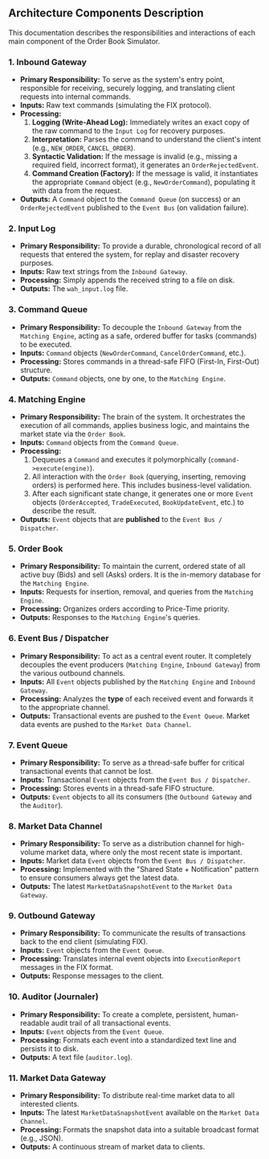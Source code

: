 ## Architecture Components Description
This documentation describes the responsibilities and interactions of each main component of the Order Book Simulator.

### 1. Inbound Gateway

* **Primary Responsibility:** To serve as the system's entry point, responsible for receiving, securely logging, and translating client requests into internal commands.
* **Inputs:** Raw text commands (simulating the FIX protocol).
* **Processing:**
    1.  **Logging (Write-Ahead Log):** Immediately writes an exact copy of the raw command to the `Input Log` for recovery purposes.
    2.  **Interpretation:** Parses the command to understand the client's intent (e.g., `NEW_ORDER`, `CANCEL_ORDER`).
    3.  **Syntactic Validation:** If the message is invalid (e.g., missing a required field, incorrect format), it generates an `OrderRejectedEvent`.
    4.  **Command Creation (Factory):** If the message is valid, it instantiates the appropriate `Command` object (e.g., `NewOrderCommand`), populating it with data from the request.
* **Outputs:** A `Command` object to the `Command Queue` (on success) or an `OrderRejectedEvent` published to the `Event Bus` (on validation failure).

### 2. Input Log

* **Primary Responsibility:** To provide a durable, chronological record of all requests that entered the system, for replay and disaster recovery purposes.
* **Inputs:** Raw text strings from the `Inbound Gateway`.
* **Processing:** Simply appends the received string to a file on disk.
* **Outputs:** The `wah_input.log` file.

### 3. Command Queue

* **Primary Responsibility:** To decouple the `Inbound Gateway` from the `Matching Engine`, acting as a safe, ordered buffer for tasks (commands) to be executed.
* **Inputs:** `Command` objects (`NewOrderCommand`, `CancelOrderCommand`, etc.).
* **Processing:** Stores commands in a thread-safe FIFO (First-In, First-Out) structure.
* **Outputs:** `Command` objects, one by one, to the `Matching Engine`.

### 4. Matching Engine

* **Primary Responsibility:** The brain of the system. It orchestrates the execution of all commands, applies business logic, and maintains the market state via the `Order Book`.
* **Inputs:** `Command` objects from the `Command Queue`.
* **Processing:**
    1.  Dequeues a `Command` and executes it polymorphically (`command->execute(engine)`).
    2.  All interaction with the `Order Book` (querying, inserting, removing orders) is performed here. This includes business-level validation.
    3.  After each significant state change, it generates one or more `Event` objects (`OrderAccepted`, `TradeExecuted`, `BookUpdateEvent`, etc.) to describe the result.
* **Outputs:** `Event` objects that are **published** to the `Event Bus / Dispatcher`.

### 5. Order Book

* **Primary Responsibility:** To maintain the current, ordered state of all active buy (Bids) and sell (Asks) orders. It is the in-memory database for the `Matching Engine`.
* **Inputs:** Requests for insertion, removal, and queries from the `Matching Engine`.
* **Processing:** Organizes orders according to Price-Time priority.
* **Outputs:** Responses to the `Matching Engine`'s queries.

### 6. Event Bus / Dispatcher

* **Primary Responsibility:** To act as a central event router. It completely decouples the event producers (`Matching Engine`, `Inbound Gateway`) from the various outbound channels.
* **Inputs:** All `Event` objects published by the `Matching Engine` and `Inbound Gateway`.
* **Processing:** Analyzes the **type** of each received event and forwards it to the appropriate channel.
* **Outputs:** Transactional events are pushed to the `Event Queue`. Market data events are pushed to the `Market Data Channel`.

### 7. Event Queue

* **Primary Responsibility:** To serve as a thread-safe buffer for critical transactional events that cannot be lost.
* **Inputs:** Transactional `Event` objects from the `Event Bus / Dispatcher`.
* **Processing:** Stores events in a thread-safe FIFO structure.
* **Outputs:** `Event` objects to all its consumers (the `Outbound Gateway` and the `Auditor`).

### 8. Market Data Channel

* **Primary Responsibility:** To serve as a distribution channel for high-volume market data, where only the most recent state is important.
* **Inputs:** Market data `Event` objects from the `Event Bus / Dispatcher`.
* **Processing:** Implemented with the "Shared State + Notification" pattern to ensure consumers always get the latest data.
* **Outputs:** The latest `MarketDataSnapshotEvent` to the `Market Data Gateway`.

### 9. Outbound Gateway

* **Primary Responsibility:** To communicate the results of transactions back to the end client (simulating FIX).
* **Inputs:** `Event` objects from the `Event Queue`.
* **Processing:** Translates internal event objects into `ExecutionReport` messages in the FIX format.
* **Outputs:** Response messages to the client.

### 10. Auditor (Journaler)

* **Primary Responsibility:** To create a complete, persistent, human-readable audit trail of all transactional events.
* **Inputs:** `Event` objects from the `Event Queue`.
* **Processing:** Formats each event into a standardized text line and persists it to disk.
* **Outputs:** A text file (`auditor.log`).

### 11. Market Data Gateway

* **Primary Responsibility:** To distribute real-time market data to all interested clients.
* **Inputs:** The latest `MarketDataSnapshotEvent` available on the `Market Data Channel`.
* **Processing:** Formats the snapshot data into a suitable broadcast format (e.g., JSON).
* **Outputs:** A continuous stream of market data to clients.


